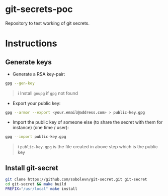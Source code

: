 # git-secrets-poc
Repository to test working of git secrets.

# Instructions

## Generate keys

- Generate a RSA key-pair:
```sh
gpg --gen-key
```
> :information_source: Install `gnupg` if `gpg` not found

- Export your public key:
```sh
gpg --armor --export <your.email@address.com> > public-key.gpg
```

- Import the public key of someone else (to share the secret with them for instance) (one time / user):
```sh
gpg --import public-key.gpg
```
> :information_source: `public-key.gpg` is the file created in above step which is the public key

## Install git-secret

```sh
git clone https://github.com/sobolevn/git-secret.git git-secret
cd git-secret && make build
PREFIX="/usr/local" make install
```